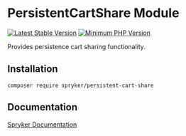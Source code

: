 # PersistentCartShare Module
[![Latest Stable Version](https://poser.pugx.org/spryker/persistent-cart-share/v/stable.svg)](https://packagist.org/packages/spryker/persistent-cart-share)
[![Minimum PHP Version](https://img.shields.io/badge/php-%3E%3D%207.3-8892BF.svg)](https://php.net/)

Provides persistence cart sharing functionality.

## Installation

```
composer require spryker/persistent-cart-share
```

## Documentation

[Spryker Documentation](https://documentation.spryker.com/module_guide/overview.htm)
